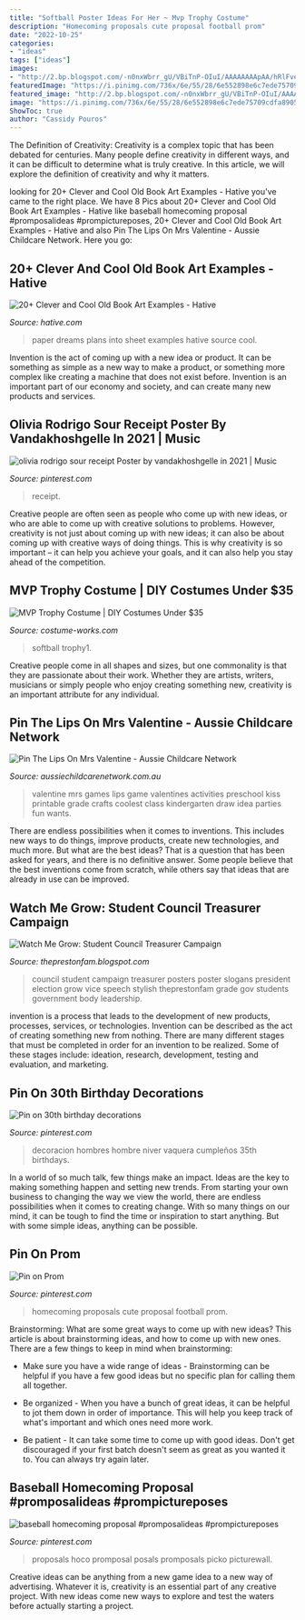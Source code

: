 ```yaml
---
title: "Softball Poster Ideas For Her ~ Mvp Trophy Costume"
description: "Homecoming proposals cute proposal football prom"
date: "2022-10-25"
categories:
- "ideas"
tags: ["ideas"]
images:
- "http://2.bp.blogspot.com/-n0nxWbrr_gU/VBiTnP-OIuI/AAAAAAAApAA/hRlFveALpek/s1600/IMG_1808.JPG"
featuredImage: "https://i.pinimg.com/736x/6e/55/28/6e552898e6c7ede75709cdfa89053243.jpg"
featured_image: "http://2.bp.blogspot.com/-n0nxWbrr_gU/VBiTnP-OIuI/AAAAAAAApAA/hRlFveALpek/s1600/IMG_1808.JPG"
image: "https://i.pinimg.com/736x/6e/55/28/6e552898e6c7ede75709cdfa89053243.jpg"
ShowToc: true
author: "Cassidy Pouros"
---
```



The Definition of Creativity:
Creativity is a complex topic that has been debated for centuries. Many people define creativity in different ways, and it can be difficult to determine what is truly creative. In this article, we will explore the definition of creativity and why it matters.

	

		
looking for 20+ Clever and Cool Old Book Art Examples - Hative you've came to the right place. We have 8 Pics about 20+ Clever and Cool Old Book Art Examples - Hative like baseball homecoming proposal #promposalideas #prompictureposes, 20+ Clever and Cool Old Book Art Examples - Hative and also Pin The Lips On Mrs Valentine - Aussie Childcare Network. Here you go:
		
    
## 20+ Clever And Cool Old Book Art Examples - Hative

<img loading=lazy src="https://hative.com/wp-content/uploads/2014/05/old-book-art/10-dreams-into-plans.jpg" onerror="this.onerror=null;this.src='https://tse4.mm.bing.net/th?id=OIP.lOUlO32JGUJKIaO3mmardwHaPv&amp;pid=15.1';" alt="20+ Clever and Cool Old Book Art Examples - Hative">

_Source: hative.com_

>paper dreams plans into sheet examples hative source cool. 

	

Invention is the act of coming up with a new idea or product. It can be something as simple as a new way to make a product, or something more complex like creating a machine that does not exist before. Invention is an important part of our economy and society, and can create many new products and services.

    
## Olivia Rodrigo Sour Receipt Poster By Vandakhoshgelle In 2021 | Music

<img loading=lazy src="https://i.pinimg.com/736x/88/4b/8d/884b8daf8b741c09f6ec14128ee0a29f.jpg" onerror="this.onerror=null;this.src='https://tse4.mm.bing.net/th?id=OIP.bmfD6fcNW4y4E6IEM7wIAwHaJ3&amp;pid=15.1';" alt="olivia rodrigo sour receipt Poster by vandakhoshgelle in 2021 | Music">

_Source: pinterest.com_

>receipt. 

	

Creative people are often seen as people who come up with new ideas, or who are able to come up with creative solutions to problems. However, creativity is not just about coming up with new ideas; it can also be about coming up with creative ways of doing things. This is why creativity is so important – it can help you achieve your goals, and it can also help you stay ahead of the competition.

    
## MVP Trophy Costume | DIY Costumes Under $35

<img loading=lazy src="https://photos.costume-works.com/full/mvp_trophy1.jpg" onerror="this.onerror=null;this.src='https://tse1.mm.bing.net/th?id=OIP.wl_HtspSarQb2YMFLsoeUQHaML&amp;pid=15.1';" alt="MVP Trophy Costume | DIY Costumes Under $35">

_Source: costume-works.com_

>softball trophy1. 

	

Creative people come in all shapes and sizes, but one commonality is that they are passionate about their work. Whether they are artists, writers, musicians or simply people who enjoy creating something new, creativity is an important attribute for any individual.

    
## Pin The Lips On Mrs Valentine - Aussie Childcare Network

<img loading=lazy src="https://aussiechildcarenetwork.com.au/media/k2/items/cache/ca9456ad89fef6c66a71b99b32dfe05e_L.jpg" onerror="this.onerror=null;this.src='https://tse3.mm.bing.net/th?id=OIP.Cs6LjK3lAA1NKmERZhoGYwHaJ4&amp;pid=15.1';" alt="Pin The Lips On Mrs Valentine - Aussie Childcare Network">

_Source: aussiechildcarenetwork.com.au_

>valentine mrs games lips game valentines activities preschool kiss printable grade crafts coolest class kindergarten draw idea parties fun wants. 

	

There are endless possibilities when it comes to inventions. This includes new ways to do things, improve products, create new technologies, and much more. But what are the best ideas? That is a question that has been asked for years, and there is no definitive answer. Some people believe that the best inventions come from scratch, while others say that ideas that are already in use can be improved.

    
## Watch Me Grow: Student Council Treasurer Campaign

<img loading=lazy src="http://2.bp.blogspot.com/-n0nxWbrr_gU/VBiTnP-OIuI/AAAAAAAApAA/hRlFveALpek/s1600/IMG_1808.JPG" onerror="this.onerror=null;this.src='https://tse1.mm.bing.net/th?id=OIP.9xD2bKV4LceoHGckmnHDvgHaJ4&amp;pid=15.1';" alt="Watch Me Grow: Student Council Treasurer Campaign">

_Source: theprestonfam.blogspot.com_

>council student campaign treasurer posters poster slogans president election grow vice speech stylish theprestonfam grade gov students government body leadership. 

	

invention is a process that leads to the development of new products, processes, services, or technologies. Invention can be described as the act of creating something new from nothing. There are many different stages that must be completed in order for an invention to be realized. Some of these stages include: ideation, research, development, testing and evaluation, and marketing.

    
## Pin On 30th Birthday Decorations

<img loading=lazy src="https://i.pinimg.com/736x/6e/55/28/6e552898e6c7ede75709cdfa89053243.jpg" onerror="this.onerror=null;this.src='https://tse2.mm.bing.net/th?id=OIP.RMJJ-nZ79k0XMP78-XdxkgHaK3&amp;pid=15.1';" alt="Pin on 30th birthday decorations">

_Source: pinterest.com_

>decoracion hombres hombre niver vaquera cumpleños 35th birthdays. 

	

In a world of so much talk, few things make an impact. Ideas are the key to making something happen and setting new trends. From starting your own business to changing the way we view the world, there are endless possibilities when it comes to creating change. With so many things on our mind, it can be tough to find the time or inspiration to start anything. But with some simple ideas, anything can be possible.

    
## Pin On Prom ️ ️

<img loading=lazy src="https://i.pinimg.com/736x/31/84/f5/3184f5f088a54cefca2e2092b2453ca1.jpg" onerror="this.onerror=null;this.src='https://tse1.mm.bing.net/th?id=OIP.ONlpvPDU9g0gclEG1AEpWgHaNK&amp;pid=15.1';" alt="Pin on Prom ️ ️">

_Source: pinterest.com_

>homecoming proposals cute proposal football prom. 

	

Brainstorming: What are some great ways to come up with new ideas?
This article is about brainstorming ideas, and how to come up with new ones. There are a few things to keep in mind when brainstorming: 
- Make sure you have a wide range of ideas - Brainstorming can be helpful if you have a few good ideas but no specific plan for calling them all together. 

- Be organized - When you have a bunch of great ideas, it can be helpful to jot them down in order of importance. This will help you keep track of what's important and which ones need more work. 

- Be patient - It can take some time to come up with good ideas. Don't get discouraged if your first batch doesn't seem as great as you wanted it to. You can always try again later.

    
## Baseball Homecoming Proposal #promposalideas #prompictureposes

<img loading=lazy src="https://i.pinimg.com/736x/1a/26/28/1a26285c38878dc647fb16de90ef5486.jpg" onerror="this.onerror=null;this.src='https://tse1.mm.bing.net/th?id=OIP.ZlX5pqycCymwhWX1p6bkdQHaJ3&amp;pid=15.1';" alt="baseball homecoming proposal #promposalideas #prompictureposes">

_Source: pinterest.com_

>proposals hoco promposal posals promposals picko picturewall. 

	

Creative ideas can be anything from a new game idea to a new way of advertising. Whatever it is, creativity is an essential part of any creative project. With new ideas come new ways to explore and test the waters before actually starting a project.


